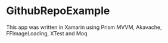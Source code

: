 # GithubRepoExample

This app was written in Xamarin using Prism MVVM, Akavache, FFImageLoading, XTest and Moq
